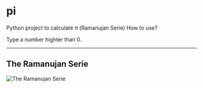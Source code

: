 # pi
Python project to calculate π (Ramanujan Serie)
How to use?

Type a number highter than 0.
______________________________________________________
## The Ramanujan Serie
![The Ramanujan Serie](https://wikimedia.org/api/rest_v1/media/math/render/svg/81af8209737989d6ac37d5181cb0d114435324a0)
